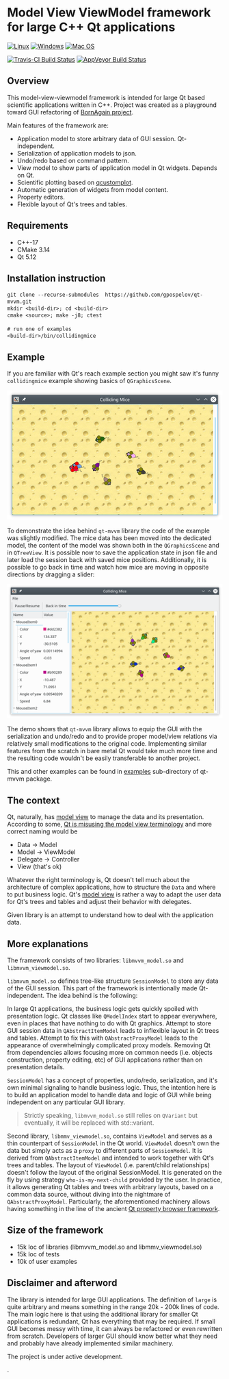 # Model View ViewModel framework for large C++ Qt applications

[![Linux](https://github.com/gpospelov/qt-mvvm/workflows/linux-build/badge.svg?branch=ci-test)](https://github.com/gpospelov/qt-mvvm/actions?query=workflow%3ALinux)
[![Windows](https://github.com/gpospelov/qt-mvvm/workflows/lwindows-build/badge.svg?branch=ci-test)](https://github.com/gpospelov/qt-mvvm/actions?query=workflow%3AWindows)
[![Mac OS](https://github.com/gpospelov/qt-mvvm/workflows/macos-build/badge.svg?branch=ci-test)](https://github.com/gpospelov/qt-mvvm/actions?query=workflow%3AMacOS)


[![Travis-CI Build Status](https://travis-ci.org/gpospelov/qt-mvvm.svg?branch=master)](https://travis-ci.org/gpospelov/qt-mvvm)
[![AppVeyor Build Status](https://ci.appveyor.com/api/projects/status/github/gpospelov/qt-mvvm?branch=master&svg=true)](https://ci.appveyor.com/project/gpospelov/qt-mvvm)

## Overview

This model-view-viewmodel framework is intended for large Qt based 
scientific applications written in C++.
Project was created as a playground toward GUI refactoring
of [BornAgain project](https://www.bornagainproject.org).

Main features of the framework are:

+ Application model to store arbitrary data of GUI session. Qt-independent.
+ Serialization of application models to json.
+ Undo/redo based on command pattern.
+ View model to show parts of application model in Qt widgets. Depends on Qt.
+ Scientific plotting based on [qcustomplot](https://www.qcustomplot.com/).
+ Automatic generation of widgets from model content.
+ Property editors.
+ Flexible layout of Qt's trees and tables.

## Requirements

+ C++-17
+ CMake 3.14
+ Qt 5.12

## Installation instruction

```
git clone --recurse-submodules  https://github.com/gpospelov/qt-mvvm.git
mkdir <build-dir>; cd <build-dir>
cmake <source>; make -j8; ctest

# run one of examples
<build-dir>/bin/collidingmice
```

## Example

If you are familiar with Qt's reach example section you might saw
it's funny `collidingmice` example showing basics of
`QGraphicsScene`.

![alt text](doc/colliding-mice-before.png)

To demonstrate the idea behind `qt-mvvm` library the code of the example was 
slightly modified. The mice data has been moved into the dedicated model, 
the content of the model was shown both in the `QGraphicsScene` and in `QTreeView`. 
It is possible now to save the application state in json file and later load 
the session back with saved mice positions. Additionally, it is possible to go 
back in time and watch how mice are moving in opposite directions by dragging a 
slider:

![alt text](doc/colliding-mice-after.png)

The demo shows that `qt-mvvm` library allows 
to equip the GUI with the serialization and undo/redo and to provide proper 
model/view relations via relatively small modifications to the original code.
Implementing similar features from the scratch in bare metal Qt would take
much more time and the resulting code wouldn't be easily transferable to another project.

This and other examples can be found in [examples](examples/README.md) sub-directory of qt-mvvm package.

## The context

Qt, naturally, has [model view](https://doc.qt.io/qt-5/model-view-programming.html)
to manage the data and its presentation.
According to some, [Qt is misusing the model view terminology](https://stackoverflow.com/questions/5543198/why-qt-is-misusing-model-view-terminology)
and more correct naming would be

+ Data -> Model
+ Model -> ViewModel
+ Delegate -> Controller
+ View (that's ok)

Whatever the right terminology is, Qt doesn't tell much about the architecture of
complex applications, how to structure the `Data` and where to put business logic.
Qt's [model view](https://doc.qt.io/qt-5/model-view-programming.html) is rather a way to adapt the user
data for Qt's trees and tables and adjust their behavior with delegates.

Given library is an attempt to understand how to deal with the application data.

## More explanations

The framework consists of two libraries: `libmvvm_model.so` and `libmvvm_viewmodel.so`.

`libmvvm_model.so` defines tree-like structure `SessionModel` to store
any data of the GUI session. This part of the framework 
is intentionally made Qt-independent. The idea behind is the following:

In large Qt applications, the business logic gets quickly spoiled with presentation
logic. Qt classes like `QModelIndex` start to appear everywhere,
even in places that have nothing to do with Qt graphics. Attempt to store GUI
session data in `QAbstractItemModel` leads to inflexible layout in Qt trees and tables. Attempt to fix this with `QAbstractProxyModel` leads to the appearance of
overwhelmingly complicated proxy models. Removing Qt from dependencies allows
focusing more on common needs (i.e. objects construction, property editing, etc) of GUI applications rather than on presentation details.

`SessionModel` has a concept of properties, undo/redo,
serialization, and it's own minimal signaling to handle business logic.
Thus, the intention here is to build an application model to handle data and logic of GUI  while being independent on any particular GUI library.

> Strictly speaking, `libmvvm_model.so` still relies on `QVariant` but eventually, it will be replaced with std::variant.

Second library, `libmmv_viewmodel.so`, contains `ViewModel` and serves
as a thin counterpart of `SessionModel` in the Qt world.
`ViewModel` doesn't own the data but simply acts
as a `proxy` to different parts of `SessionModel`.
It is derived from `QAbstractItemModel` and intended to work together with Qt's trees and tables. The layout of `ViewModel` (i.e. parent/child relationships) doesn't follow the layout of the original SessionModel. It is generated on the fly
by using strategy `who-is-my-next-child` provided
by the user. In practice, it allows generating Qt tables and trees with arbitrary layouts, based on a common data source, without diving into the nightmare of
`QAbstractProxyModel`.
Particularly, the aforementioned machinery allows having something in the line of the ancient [Qt property browser framework](https://doc.qt.io/archives/qq/qq18-propertybrowser.html). 


## Size of the framework

+ 15k loc of libraries (libmvvm_model.so and libmmv_viewmodel.so)
+ 15k loc of tests
+ 10k of user examples

## Disclaimer and afterword

The library is intended for large GUI applications.
The definition of `large` is quite arbitrary and means something 
in the range 20k - 200k lines of code. 
The main logic here is that using the additional library for smaller Qt applications 
is redundant, Qt has everything that may be required. If small GUI becomes
messy with time, it can always be refactored or even rewritten from scratch.
Developers of larger GUI should know better what they need and probably 
have already implemented similar machinery.

The project is under active development.

.

